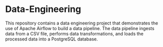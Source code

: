 # Data-Engineering
This repository contains a data engineering project that demonstrates the use of Apache Airflow to build a data pipeline. The data pipeline ingests data from a CSV file, performs data transformations, and loads the processed data into a PostgreSQL database.
